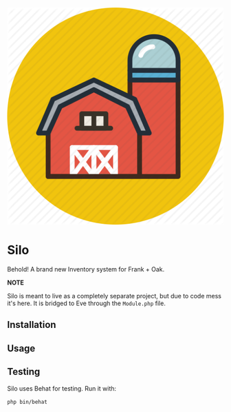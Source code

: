 ![Logo](./silo.png)
# Silo

Behold! A brand new Inventory system for Frank + Oak.

**NOTE**

Silo is meant to live as a completely separate project, but due to code mess it's here. It is bridged to Eve through the ```Module.php``` file.

## Installation


## Usage

## Testing
Silo uses Behat for testing. Run it with:

    php bin/behat